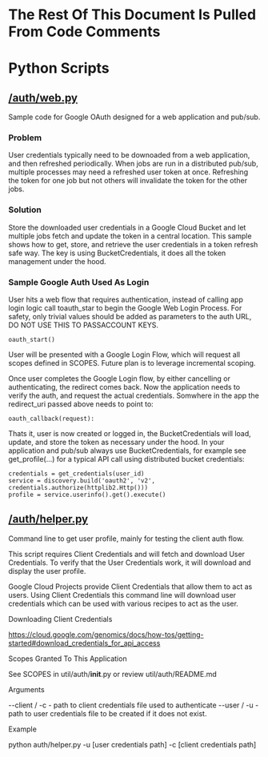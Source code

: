 # The Rest Of This Document Is Pulled From Code Comments


# Python Scripts


## [/auth/web.py](/auth/web.py)

Sample code for Google OAuth designed for a web application and pub/sub.

### Problem

User credentials typically need to be downoaded from a web application, and
then refreshed periodically.  When jobs are run in a distributed pub/sub,
multiple processes may need a refreshed user token at once.  Refreshing the
token for one job but not others will invalidate the token for the other jobs.

### Solution

Store the downloaded user credentials in a Google Cloud Bucket and let multiple 
jobs fetch and update the token in a central location.  This sample shows how to
get, store, and retrieve the user credentials in a token refresh safe way. The key 
is using BucketCredentials, it does all the token management under the hood.

### Sample Google Auth Used As Login

User hits a web flow that requires authentication, instead of calling app login logic
call toauth_star to begin the Google Web Login Process. For safety, only trivial values
should be added as parameters to the auth URL, DO NOT USE THIS TO PASSACCOUNT KEYS.

`oauth_start()`

User will be presented with a Google Login Flow, which will request all scopes defined 
in SCOPES.  Future plan is to leverage incremental scoping. 

Once user completes the Google Login flow, by either cancelling or authenticating, 
the redirect comes back.  Now the application needs to verify the auth, and request
the actual credentials. Somwhere in the app the redirect_uri passed above needs to
point to:

`oauth_callback(request):`

Thats it, user is now created or logged in, the BucketCredentials will load, update, 
and store the token as necessary under the hood. In your application and pub/sub
always use BucketCredentials, for example see get_profile(...) for a typical API
call using distributed bucket credentials:

```
credentials = get_credentials(user_id)
service = discovery.build('oauth2', 'v2', credentials.authorize(httplib2.Http()))
profile = service.userinfo().get().execute()
```



## [/auth/helper.py](/auth/helper.py)

Command line to get user profile, mainly for testing the client auth flow.

This script requires Client Credentials and will fetch and download User Credentials.
To verify that the User Credentials work, it will download and display the user profile.

Google Cloud Projects provide Client Credentials that allow them to act as users.
Using Client Credentials this command line will download user credentials which
can be used with various recipes to act as the user.

Downloading Client Credentials

https://cloud.google.com/genomics/docs/how-tos/getting-started#download_credentials_for_api_access

Scopes Granted To This Application

See SCOPES in util/auth/__init__.py or review util/auth/README.md

Arguments

  --client / -c - path to client credentials file used to authenticate
  --user / -u - path to user credentials file to be created if it does not exist.

Example

  python auth/helper.py -u [user credentials path] -c [client credentials path]


